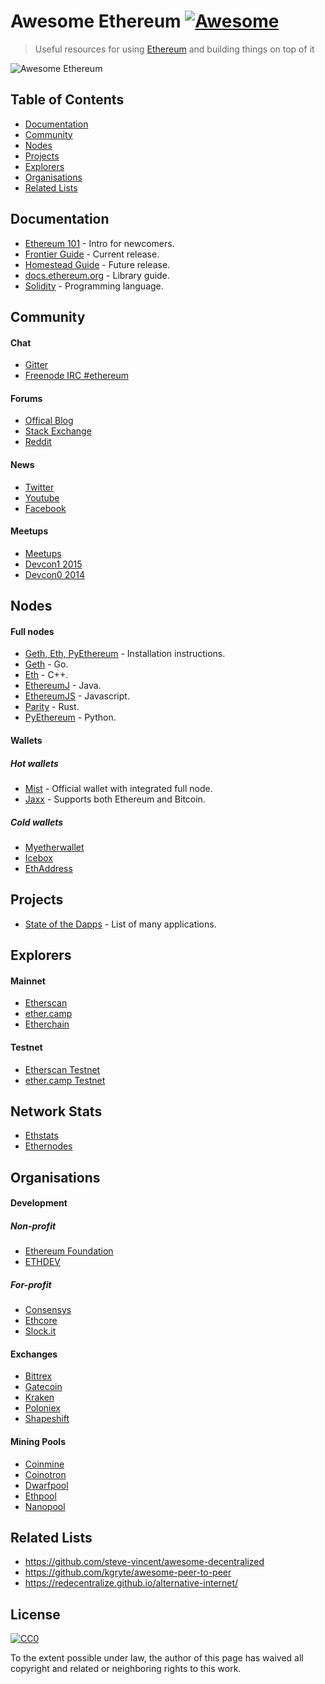 # Awesome Ethereum [![Awesome](https://cdn.rawgit.com/sindresorhus/awesome/d7305f38d29fed78fa85652e3a63e154dd8e8829/media/badge.svg)](https://github.com/sindresorhus/awesome)

> Useful resources for using [Ethereum](https://www.ethereum.org/) and building things on top of it

![Awesome Ethereum](https://tomashvili.com/images/ethereum_landscape_2.png "Awesome Ethereum")

## Table of Contents

* [Documentation](#documentation)
* [Community](#community)
* [Nodes](#nodes)
* [Projects](#projects)
* [Explorers](#explorers)
* [Organisations](#organisations)
* [Related Lists](#related-lists)

## Documentation

* [Ethereum 101](http://www.ethereum-101.com/) - Intro for newcomers.
* [Frontier Guide](https://ethereum.gitbooks.io/frontier-guide/content/) - Current release.
* [Homestead Guide](https://ethereum-homestead.readthedocs.org/en/latest/) - Future release.
* [docs.ethereum.org](https://docs.ethereum.org/) - Library guide.
* [Solidity](http://solidity.readthedocs.org/) - Programming language.

## Community

#### Chat

* [Gitter](https://gitter.im/ethereum/)
* [Freenode IRC #ethereum](irc://irc.freenode.net/ethereum)

#### Forums

* [Offical Blog](https://blog.ethereum.org/)
* [Stack Exchange](https://ethereum.stackexchange.com/)
* [Reddit](https://www.reddit.com/r/ethereum)

#### News

* [Twitter](https://twitter.com/ethereumproject)
* [Youtube](http://www.youtube.com/ethereumproject)
* [Facebook](https://www.facebook.com/ethereumproject)

#### Meetups

* [Meetups](http://ethereum.meetup.com/)
* [Devcon1 2015](https://www.youtube.com/playlist?list=PLJqWcTqh_zKHQUFX4IaVjWjfT2tbS4NVk)
* [Devcon0 2014](https://www.youtube.com/watch?v=_BvvUlKDqp0&list=PLJqWcTqh_zKEjpSej3ddtDOKPRGl_7MhS)  

## Nodes

#### Full nodes

* [Geth, Eth, PyEthereum](https://www.ethereum.org/cli) - Installation instructions.
* [Geth](https://github.com/ethereum/go-ethereum/wiki/Building-Ethereum) - Go.
* [Eth](https://github.com/ethereum/webthree-umbrella) - C++.
* [EthereumJ](http://ethereumj.io/) - Java.
* [EthereumJS](https://ethereumjs.github.io/) - Javascript.
* [Parity](https://ethcore.io/parity.html) - Rust.
* [PyEthereum](https://github.com/ethereum/pyethereum) - Python.

#### Wallets

##### Hot wallets

* [Mist](https://github.com/ethereum/mist) - Official wallet with integrated full node.
* [Jaxx](http://jaxx.io/) - Supports both Ethereum and Bitcoin.

##### Cold wallets

* [Myetherwallet](http://myetherwallet.com/)
* [Icebox](https://github.com/consenSys/icebox)
* [EthAddress](https://github.com/ryepdx/ethaddress.org)

## Projects

* [State of the Dapps](http://dapps.ethercasts.com/) - List of many applications.

## Explorers

#### Mainnet

* [Etherscan](https://etherscan.io/)
* [ether.camp](https://live.ether.camp/)
* [Etherchain](https://www.etherchain.org/)

#### Testnet

* [Etherscan Testnet](https://testnet.etherscan.io/)
* [ether.camp Testnet](https://morden.ether.camp/)

## Network Stats

* [Ethstats](https://ethstats.net/)
* [Ethernodes](http://ethernodes.org/)

## Organisations

#### Development

##### Non-profit

* [Ethereum Foundation](https://www.ethereum.org/foundation)
* [ETHDEV](http://ethdev.com/)

##### For-profit

* [Consensys](https://consensys.net/)
* [Ethcore](https://ethcore.io/)
* [Slock.it](https://slock.it/)

#### Exchanges

* [Bittrex](https://bittrex.com/)
* [Gatecoin](https://gatecoin.com/)
* [Kraken](https://kraken.com/)
* [Poloniex](https://poloniex.com/)
* [Shapeshift](https://shapeshift.io/)

#### Mining Pools

* [Coinmine](https://www2.coinmine.pl/)
* [Coinotron](https://www.coinotron.com/app?action=home)
* [Dwarfpool](http://dwarfpool.com/)
* [Ethpool](http://ethpool.org/)
* [Nanopool](http://nanopool.org/)

## Related Lists

* https://github.com/steve-vincent/awesome-decentralized
* https://github.com/kgryte/awesome-peer-to-peer
* https://redecentralize.github.io/alternative-internet/

## License

[![CC0](https://i.creativecommons.org/p/zero/1.0/88x31.png)](https://creativecommons.org/publicdomain/zero/1.0/)

To the extent possible under law, the author of this page has waived all copyright and related or neighboring rights to this work.
